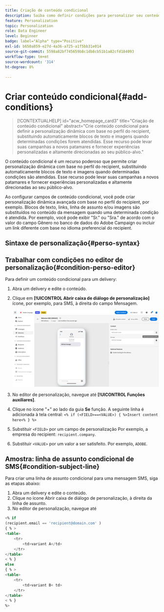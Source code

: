 ```yaml
---
title: Criação de conteúdo condicional
description: Saiba como definir condições para personalizar seu conteúdo na interface do Adobe Campaign Web
feature: Personalization
topic: Personalization
role: Data Engineer
level: Beginner
badge: label="Alpha" type="Positive"
exl-id: b650a859-e27d-4a36-a725-a1f5bb31e014
source-git-commit: 5598a82bf745659b8c1db8cb51b1a82cfd184093
workflow-type: tm+mt
source-wordcount: '314'
ht-degree: 8%

---
```


# Criar conteúdo condicional{#add-conditions}

>[!CONTEXTUALHELP]
>id="acw_homepage_card3"
>title="Criação de conteúdo condicional"
>abstract="Crie conteúdo condicional para definir a personalização dinâmica com base no perfil do recipient, substituindo automaticamente blocos de texto e imagens quando determinadas condições forem atendidas. Esse recurso pode levar suas campanhas a novos patamares e fornecer experiências personalizadas e altamente direcionadas ao seu público-alvo."


O conteúdo condicional é um recurso poderoso que permite criar personalização dinâmica com base no perfil do recipient, substituindo automaticamente blocos de texto e imagens quando determinadas condições são atendidas. Esse recurso pode levar suas campanhas a novos patamares e fornecer experiências personalizadas e altamente direcionadas ao seu público-alvo.

Ao configurar campos de conteúdo condicional, você pode criar personalização dinâmica avançada com base no perfil do recipient, por exemplo. Blocos de texto, links, linha de assunto e/ou imagens são substituídos no conteúdo da mensagem quando uma determinada condição é atendida. Por exemplo, você pode exibir &quot;Sr.&quot; ou &quot;Sra.&quot; de acordo com o valor do campo Gênero no banco de dados do Adobe Campaign ou incluir um link diferente com base no idioma preferencial do recipient.

## Sintaxe de personalização{#perso-syntax}



## Trabalhar com condições no editor de personalização{#condition-perso-editor}

Para definir um conteúdo condicional para um delivery:

1. Abra um delivery e edite o conteúdo.
1. Clique em **[!UICONTROL Abrir caixa de diálogo de personalização]** ícone, por exemplo, para SMS, à direita do campo Mensagem.

   ![](assets/open-perso-editor-sms.png)

1. No editor de personalização, navegue até **[!UICONTROL Funções auxiliares]**.
1. Clique no ícone &quot;+&quot; ao lado da guia **Se** função. A seguinte linha é adicionada à tela central:
   `<% if (<FIELD>==<VALUE>) { %>Insert content here<% } %>`
1. Substituir `<FIELD>` por um campo de personalização Por exemplo, a empresa do recipient: `recipient.company`.
1. Substituir `<VALUE>` por um valor a ser satisfeito. Por exemplo, `ADOBE`.




## Amostra: linha de assunto condicional de SMS{#condition-subject-line}

Para criar uma linha de assunto condicional para uma mensagem SMS, siga as etapas abaixo:

1. Abra um delivery e edite o conteúdo.
1. Clique no ícone Abrir caixa de diálogo de personalização, à direita da linha de assunto.
1. No editor de personalização, navegue até


```sql
<% if 
(recipient.email == 'recipient@domain.com' ) 
{ % >
<table>
    <tr>
        <td>variant A</td>
    </tr>
</table>
< % } 
else 
{ % >
<table>
    <tr>
        <td>variant B< td>
    </tr>
</table>
< % } 
%>
```
